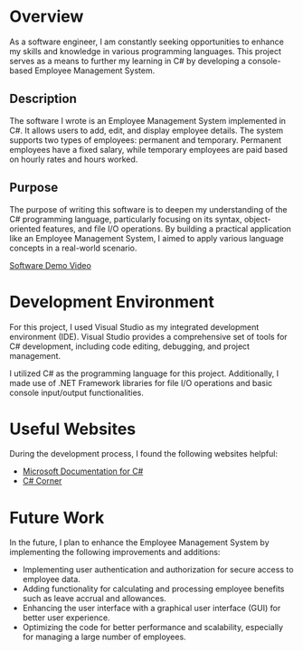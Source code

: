 # Overview

As a software engineer, I am constantly seeking opportunities to enhance my skills and knowledge in various programming languages. This project serves as a means to further my learning in C# by developing a console-based Employee Management System.

## Description

The software I wrote is an Employee Management System implemented in C#. It allows users to add, edit, and display employee details. The system supports two types of employees: permanent and temporary. Permanent employees have a fixed salary, while temporary employees are paid based on hourly rates and hours worked.

## Purpose

The purpose of writing this software is to deepen my understanding of the C# programming language, particularly focusing on its syntax, object-oriented features, and file I/O operations. By building a practical application like an Employee Management System, I aimed to apply various language concepts in a real-world scenario.

[Software Demo Video](http://https://youtu.be/xNvI38b2CNk)

# Development Environment

For this project, I used Visual Studio as my integrated development environment (IDE). Visual Studio provides a comprehensive set of tools for C# development, including code editing, debugging, and project management.

I utilized C# as the programming language for this project. Additionally, I made use of .NET Framework libraries for file I/O operations and basic console input/output functionalities.

# Useful Websites

During the development process, I found the following websites helpful:

- [Microsoft Documentation for C#](https://docs.microsoft.com/en-us/dotnet/csharp/)
- [C# Corner](https://www.c-sharpcorner.com/)

# Future Work

In the future, I plan to enhance the Employee Management System by implementing the following improvements and additions:

- Implementing user authentication and authorization for secure access to employee data.
- Adding functionality for calculating and processing employee benefits such as leave accrual and allowances.
- Enhancing the user interface with a graphical user interface (GUI) for better user experience.
- Optimizing the code for better performance and scalability, especially for managing a large number of employees.
